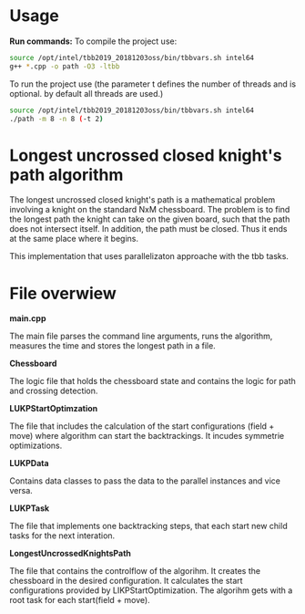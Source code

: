 # Usage
__Run commands:__
To compile the project use:
```bash
source /opt/intel/tbb2019_20181203oss/bin/tbbvars.sh intel64
g++ *.cpp -o path -O3 -ltbb
```

To run the project use (the parameter t defines the number of threads and is optional. by default all threads are used.)
```bash
source /opt/intel/tbb2019_20181203oss/bin/tbbvars.sh intel64
./path -m 8 -n 8 (-t 2)
```

# Longest uncrossed closed knight's path algorithm

The longest uncrossed closed knight's path is a mathematical problem involving a knight on the standard NxM chessboard. The problem is to find the longest path the knight can take on the given board, such that the path does not intersect itself. In addition, the path must be closed. Thus it ends at the same place where it begins.

This implementation that uses parallelizaton approache with the tbb tasks.

# File overwiew
__main.cpp__

The main file parses the command line arguments, runs the algorithm, measures the time and stores the longest path in a file.

__Chessboard__

The logic file that holds the chessboard state and contains the logic for path and crossing detection.

__LUKPStartOptimzation__

The file that includes the calculation of the start configurations (field + move) where algorithm can start the backtrackings. It incudes symmetrie optimizations.

__LUKPData__

Contains data classes to pass the data to the parallel instances and vice versa.

__LUKPTask__

The file that implements one backtracking steps, that each start new child tasks for the next interation.

__LongestUncrossedKnightsPath__

The file that contains the controlflow of the algorihm. It creates the chessboard in the desired configuration. It calculates the start configurations provided by LIKPStartOptimization.  The algorihm gets with a root task for each start(field + move).